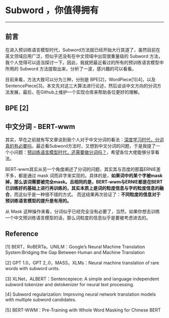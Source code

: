 # Subword ，你值得拥有

---

## 前言

 在进入预训练语言模型时代，Subword方法就已经开始大行其道了，虽然目前在英文领域应用广泛，但似乎还没有在中文领域中出现很重量级的 Subword 方法，我个人觉得可以适当探讨一下。因此，我就把最近看过的所有的预训练语言模型中所用的 Subword 方法提取出来，分析了一波，感兴趣的可以看看。

目前来看，方法大致可以分为三种，分别是 BPE[2]，WordPiece[1][4]，以及SentencePiece[3]。本文先对这三大算法进行论述，然后谈谈中文方向的分词方法发展，最后，在Github上维护一个实现仓库来帮助各位更好的理解。

## BPE [2]









## 中文分词 - BERT-wwm

其实，早在之前就有写文章谈到我个人对于中文分词的看法：[深度学习时代，分词真的有必要吗](<https://zhuanlan.zhihu.com/p/66155616>)，最近看Subword方法时，又想到中文分词的问题，于是我提了一个小问题：[预训练语言模型时代，还需要做分词吗？](<https://www.zhihu.com/question/357757060>)，希望各位大佬能够分享看法。

BERT-wwm其实从另一个角度阐述了分词的问题，其实其与百度的那篇ERNIE差不多，都是通过 mask 词而非字来实现的。具体的是，**如果词中的某个字被mask掉，那么该词需要被完全mask。**且相同的是，BERT-wwm与ERNIE都是在BERT已训练好的基础上进行再训练的，其实本质上是**词的粒度信息与字的粒度信息的融合**，而这似乎是一种很不错的方式。 而这结果再次验证了：**不同粒度的信息对于预训练语言模型的提升是有用的。**

从 Mask 这种操作来看，分词似乎已经完全没有必要了，当然，如果你想去训练一个中文预训练语言模型的话，那么词粒度的信息似乎是要被考虑进去的。

## Reference

[1] BERT，RoBERTa，UNILM：Google’s Neural Machine Translation System:Bridging the Gap Between Human and Machine Translation

[2] GPT 1.0，GPT 2,.0，MASS，XLMs：Neural machine translation of rare words with subword units.

[3] XLNet，ALBERT：Sentencepiece: A simple and language independent subword tokenizer and detokenizer for neural text processing.

[4] Subword regularization: Improving neural network translation models with multiple subword candidates.

[5] BERT-WWM：Pre-Training with Whole Word Masking for Chinese BERT